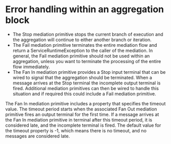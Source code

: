 <!-- image -->

# Error handling within an aggregation block

- The Stop mediation primitive stops the current branch of execution and the aggregation will
continue to either another branch or iteration.
- The Fail mediation primitive terminates the entire mediation flow and return a
ServiceRuntimeException to the caller of the mediation. In general, the Fail mediation primitive
should not be used within an aggregation, unless you want to terminate the processing of the entire
flow immediately.
- The Fan In mediation primitive provides a Stop input terminal that can be wired to signal that
the aggregation should be terminated. When a message arrives at the Stop terminal the incomplete
output terminal is fired. Additional mediation primitives can then be wired to handle this situation
and if required this could include a Fail mediation primitive.

The Fan In mediation primitive includes a property that specifies the timeout value. The timeout
period starts when the associated Fan Out mediation primitive fires an output terminal for the first
time. If a message arrives at the Fan In mediation primitive in terminal
after this timeout period, it is considered late, and the incomplete terminal is fired. The default
value for the timeout property is -1, which means there is no timeout, and no
messages are considered late.